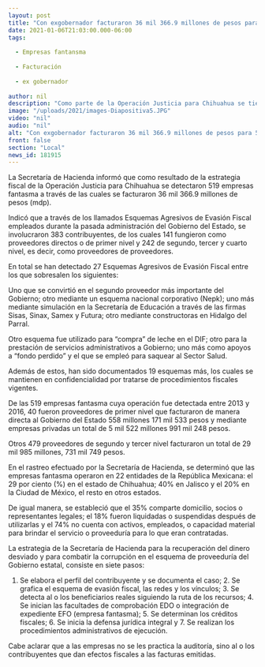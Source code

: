 ```yaml
---
layout: post
title: "Con exgobernador facturaron 36 mil 366.9 millones de pesos para 519 empresas fantasma"
date: 2021-01-06T21:03:00.000-06:00
tags:
  
  - Empresas fantansma
  
  - Facturación
  
  - ex gobernador
  
author: nil
description: "Como parte de la Operación Justicia para Chihuahua se tienen plenamente identificados 27 Esquemas Agresivos de Evasión Fiscal, de los cuales 19 aún tienen procedimientos fiscales vigentes"
image: "/uploads/2021/images-Diapositiva5.JPG"
video: "nil"
audio: "nil"
alt: "Con exgobernador facturaron 36 mil 366.9 millones de pesos para 519 empresas fantasma"
front: false
section: "Local"
news_id: 181915
---
```


La Secretaría de Hacienda informó que como resultado de la estrategia fiscal de la Operación Justicia para Chihuahua se detectaron 519 empresas fantasma a través de las cuales se facturaron 36 mil 366.9 millones de pesos (mdp).

Indicó que a través de los llamados Esquemas Agresivos de Evasión Fiscal empleados durante la pasada administración del Gobierno del Estado, se involucraron 383 contribuyentes, de los cuales 141 fungieron como proveedores directos o de primer nivel y 242 de segundo, tercer y cuarto nivel, es decir, como proveedores de proveedores.

En total se han detectado 27 Esquemas Agresivos de Evasión Fiscal entre los que sobresalen los siguientes:

Uno que se convirtió en el segundo proveedor más importante del Gobierno; otro mediante un esquema nacional corporativo (Nepk); uno más mediante simulación en la Secretaría de Educación a través de las firmas Sisas, Sinax, Samex y Futura; otro mediante constructoras en Hidalgo del Parral.

Otro esquema fue utilizado para “compra” de leche en el DIF; otro para la prestación de servicios administrativos a Gobierno; uno más como apoyos a “fondo perdido” y el que se empleó para saquear al Sector Salud.

Además de estos, han sido documentados 19 esquemas más, los cuales se mantienen en confidencialidad por tratarse de procedimientos fiscales vigentes.

De las 519 empresas fantasma cuya operación fue detectada entre 2013 y 2016, 40 fueron proveedores de primer nivel que facturaron de manera directa al Gobierno del Estado 558 millones 171 mil 533 pesos y mediante empresas privadas un total de 5 mil 522 millones 991 mil 248 pesos.

Otros 479 proveedores de segundo y tercer nivel facturaron un total de 29 mil 985 millones, 731 mil 749 pesos.

En el rastreo efectuado por la Secretaría de Hacienda, se determinó que las empresas fantasma operaron en 22 entidades de la República Mexicana: el 29 por ciento (%) en el estado de Chihuahua; 40% en Jalisco y el 20% en la Ciudad de México, el resto en otros estados.

De igual manera, se estableció que el 35% comparte domicilio, socios o representantes legales; el 18% fueron liquidadas o suspendidas después de utilizarlas y el 74% no cuenta con activos, empleados, o capacidad material para brindar el servicio o proveeduría para lo que eran contratadas.

La estrategia de la Secretaría de Hacienda para la recuperación del dinero desviado y para combatir la corrupción en el esquema de proveeduría del Gobierno estatal, consiste en siete pasos:

1. Se elabora el perfil del contribuyente y se documenta el caso; 2. Se grafica el esquema de evasión fiscal, las redes y los vínculos; 3. Se detecta al o los beneficiarios reales siguiendo la ruta de los recursos; 4. Se inician las facultades de comprobación EDO o integración de expediente EFO (empresa fantasma); 5. Se determinan los créditos fiscales; 6. Se inicia la defensa jurídica integral y 7. Se realizan los procedimientos administrativos de ejecución.

Cabe aclarar que a las empresas no se les practica la auditoría, sino al o los contribuyentes que dan efectos fiscales a las facturas emitidas. 